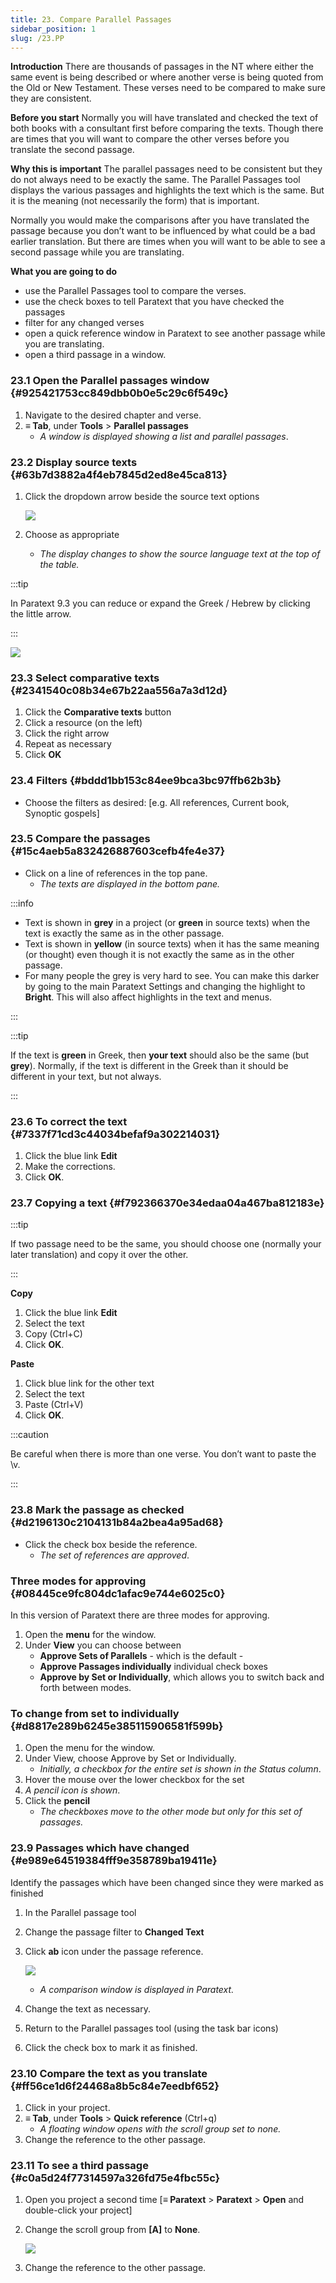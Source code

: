 ```yaml
---
title: 23. Compare Parallel Passages
sidebar_position: 1
slug: /23.PP
---
```




**Introduction**
There are thousands of passages in the NT where either the same event is being described or where another verse is being quoted from the Old or New Testament. These verses need to be compared to make sure they are consistent.


**Before you start**
Normally you will have translated and checked the text of both books with a consultant first before comparing the texts. Though there are times that you will want to compare the other verses before you translate the second passage.


**Why this is important**
The parallel passages need to be consistent but they do not always need to be exactly the same. The Parallel Passages tool displays the various passages and highlights the text which is the same. But it is the meaning (not necessarily the form) that is important.


Normally you would make the comparisons after you have translated the passage because you don’t want to be influenced by what could be a bad earlier translation. But there are times when you will want to be able to see a second passage while you are translating.


**What you are going to do**

- use the Parallel Passages tool to compare the verses.
- use the check boxes to tell Paratext that you have checked the passages
- filter for any changed verses
- open a quick reference window in Paratext to see another passage while you are translating.
- open a third passage in a window.

### 23.1 Open the Parallel passages window {#925421753cc849dbb0b0e5c29c6f549c}

1. Navigate to the desired chapter and verse.
1. **≡ Tab**, under **Tools** &gt; **Parallel passages**
	- _A window is displayed showing a list and parallel passages_.

### 23.2 Display source texts {#63b7d3882a4f4eb7845d2ed8e45ca813}

1. Click the dropdown arrow beside the source text options

	![](/notion_imgs/586542551.png)

1. Choose as appropriate
	- _The display changes to show the source language text at the top of the table._

:::tip


In Paratext 9.3 you can reduce or expand the Greek / Hebrew by clicking the little arrow. 


:::


![](/notion_imgs/406509394.png)


### 23.3 Select comparative texts {#2341540c08b34e67b22aa556a7a3d12d}

1. Click the **Comparative texts** button
1. Click a resource (on the left)
1. Click the right arrow
1. Repeat as necessary
1. Click **OK**

### 23.4 Filters {#bddd1bb153c84ee9bca3bc97ffb62b3b}

- Choose the filters as desired: [e.g. All references, Current book, Synoptic gospels]

### 23.5 Compare the passages {#15c4aeb5a832426887603cefb4fe4e37}

- Click on a line of references in the top pane.
	- _The texts are displayed in the bottom pane._

:::info

- Text is shown in **grey** in a project (or **green** in source texts) when the text is exactly the same as in the other passage.
- Text is shown in **yellow** (in source texts) when it has the same meaning (or thought) even though it is not exactly the same as in the other passage.
- For many people the grey is very hard to see. You can make this darker by going to the main Paratext Settings and changing the highlight to **Bright**. This will also affect highlights in the text and menus.

:::


:::tip


If the text is **green** in Greek, then **your text** should also be the same (but **grey**).
Normally, if the text is different in the Greek than it should be different in your text, but not always. 


:::


### 23.6 To correct the text {#7337f71cd3c44034befaf9a302214031}

1. Click the blue link **Edit**
1. Make the corrections.
1. Click **OK**.

### 23.7 Copying a text {#f792366370e34edaa04a467ba812183e}


:::tip


If two passage need to be the same, you should choose one (normally your later translation) and copy it over the other. 


:::


**Copy**

1. Click the blue link **Edit**
1. Select the text
1. Copy (Ctrl+C)
1. Click **OK**.

**Paste**

1. Click blue link for the other text
1. Select the text
1. Paste (Ctrl+V)
1. Click **OK**.

:::caution


Be careful when there is more than one verse. You don’t want to paste the \v. 


:::


### 23.8 Mark the passage as checked {#d2196130c2104131b84a2bea4a95ad68}

- Click the check box beside the reference.
	- _The set of references are approved_.

### Three modes for approving {#08445ce9fc804dc1afac9e744e6025c0}


In this version of Paratext there are three modes for approving.

1. Open the **menu** for the window.
1. Under **View** you can choose between
	- **Approve Sets of Parallels** - which is the default -
	- **Approve Passages individually** individual check boxes
	- **Approve by Set or Individually**, which allows you to switch back and forth between modes.

### To change from set to individually {#d8817e289b6245e385115906581f599b}

1. Open the menu for the window.
1. Under View, choose Approve by Set or Individually.
	- _Initially, a checkbox for the entire set is shown in the Status column_.
1. Hover the mouse over the lower checkbox for the set
1. _A pencil icon is shown_.
1. Click the **pencil**
	- _The checkboxes move to the other mode but only for this set of passages._

### 23.9 Passages which have changed {#e989e64519384fff9e358789ba19411e}


Identify the passages which have been changed since they were marked as finished

1. In the Parallel passage tool
1. Change the passage filter to **Changed Text**
1. Click **ab** icon under the passage reference.

	![](/notion_imgs/1103066999.png)

	- _A comparison window is displayed in Paratext._
1. Change the text as necessary.
1. Return to the Parallel passages tool (using the task bar icons)
1. Click the check box to mark it as finished.

### 23.10 Compare the text as you translate {#ff56ce1d6f24468a8b5c84e7eedbf652}

1. Click in your project.
1. **≡ Tab**, under **Tools** &gt; **Quick reference** (Ctrl+q)
	- _A floating_ _window_ _opens with the scroll group set to none._
1. Change the reference to the other passage.

### 23.11 To see a third passage {#c0a5d24f77314597a326fd75e4fbc55c}

1. Open you project a second time [**≡ Paratext** &gt; **Paratext** &gt; **Open** and double-click your project]
1. Change the scroll group from **[A]** to **None**.

	![](/notion_imgs/1458375744.png)

1. Change the reference to the other passage.
